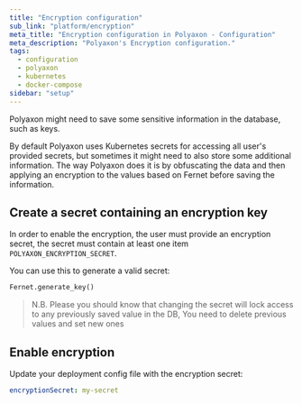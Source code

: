 ```yaml
---
title: "Encryption configuration"
sub_link: "platform/encryption"
meta_title: "Encryption configuration in Polyaxon - Configuration"
meta_description: "Polyaxon's Encryption configuration."
tags:
  - configuration
  - polyaxon
  - kubernetes
  - docker-compose
sidebar: "setup"
---
```


Polyaxon might need to save some sensitive information in the database, such as keys.

By default Polyaxon uses Kubernetes secrets for accessing all user's provided secrets,
but sometimes it might need to also store some additional information.
The way Polyaxon does it is by obfuscating the data and then applying an encryption
to the values based on Fernet before saving the information.

## Create a secret containing an encryption key

In order to enable the encryption, the user must provide an encryption secret,
the secret must contain at least one item `POLYAXON_ENCRYPTION_SECRET`.

You can use this to generate a valid secret:

```python
Fernet.generate_key()
```

> N.B. Please you should know that changing the secret will lock access to any previously saved value in the DB,
> You need to delete previous values and set new ones

## Enable encryption

Update your deployment config file with the encryption secret:

```yaml
encryptionSecret: my-secret
```
